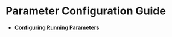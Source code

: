 # Parameter Configuration Guide

- **[Configuring Running Parameters](configuring-running-parameters.md)**